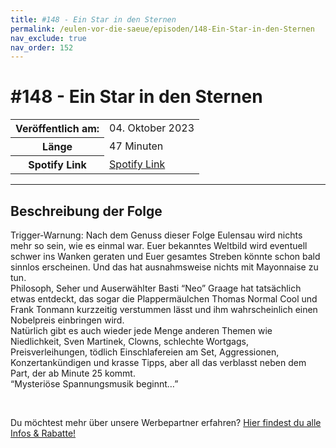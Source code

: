 ```yaml
---
title: #148 - Ein Star in den Sternen
permalink: /eulen-vor-die-saeue/episoden/148-Ein-Star-in-den-Sternen
nav_exclude: true
nav_order: 152
---
```


# #148 - Ein Star in den Sternen
<table class="resp-table dcf-table dcf-table-responsive dcf-table-bordered dcf-table-striped dcf-w-100%">
                    <tbody>
                        <tr>
                            <th scope="row">Veröffentlich am:</th>
                            <td data-label="Veröffentlich am:">04. Oktober 2023</td>
                        </tr>
                        <tr>
                            <th scope="row">Länge </th>
                            <td data-label="Länge ">47 Minuten</td>
                        </tr><tr>
                                <th scope="row">Spotify Link</th>
                                <td data-label="Spotify Link"><a href="https://open.spotify.com/episode/6NzMQthV7b6QmMGOl5gbyo">Spotify Link</a></td>
                            </tr></tbody>
                </table>

***

## Beschreibung der Folge

<div>
<p>Trigger-Warnung: Nach dem Genuss dieser Folge Eulensau wird nichts mehr so sein, wie es einmal war. Euer bekanntes Weltbild wird eventuell schwer ins Wanken geraten und Euer gesamtes Streben könnte schon bald sinnlos erscheinen. Und das hat ausnahmsweise nichts mit Mayonnaise zu tun.<br/>Philosoph, Seher und Auserwählter Basti “Neo”  Graage hat tatsächlich etwas entdeckt, das sogar die Plappermäulchen Thomas Normal Cool und Frank Tonmann kurzzeitig verstummen lässt und ihm wahrscheinlich einen Nobelpreis einbringen wird.<br/>Natürlich gibt es auch wieder jede Menge anderen Themen wie Niedlichkeit, Sven Martinek, Clowns, schlechte Wortgags, Preisverleihungen, tödlich Einschlafereien am Set, Aggressionen, Konzertankündigen und krasse Tipps, aber all das verblasst neben dem Part, der ab Minute 25 kommt. <br/>“Mysteriöse Spannungsmusik beginnt…”</p><br/><p>Du möchtest mehr über unsere Werbepartner erfahren? <a href="https://linktr.ee/EulenvordieSaeue" rel="nofollow">Hier findest du alle Infos &amp; Rabatte!</a></p>  
</div>

